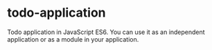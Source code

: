 # todo-application
Todo application in JavaScript ES6. You can use it as an independent application or as a module in your application. 
